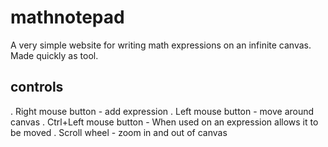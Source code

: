 # mathnotepad
A very simple website for writing math expressions on an infinite canvas. Made quickly as tool. 

## controls
. Right mouse button - add expression
. Left mouse button - move around canvas
. Ctrl+Left mouse button - When used on an expression allows it to be moved
. Scroll wheel - zoom in and out of canvas
